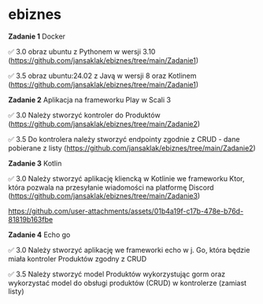 # ebiznes

**Zadanie 1** Docker

:white_check_mark: 3.0 obraz ubuntu z Pythonem w wersji 3.10 (https://github.com/jansaklak/ebiznes/tree/main/Zadanie1)

:white_check_mark: 3.5 obraz ubuntu:24.02 z Javą w wersji 8 oraz Kotlinem (https://github.com/jansaklak/ebiznes/tree/main/Zadanie1)

**Zadanie 2** Aplikacja na frameworku Play w Scali 3

:white_check_mark: 3.0 Należy stworzyć kontroler do Produktów (https://github.com/jansaklak/ebiznes/tree/main/Zadanie2)

:white_check_mark: 3.5 Do kontrolera należy stworzyć endpointy zgodnie z CRUD - dane
pobierane z listy (https://github.com/jansaklak/ebiznes/tree/main/Zadanie2)

**Zadanie 3** Kotlin

:white_check_mark: 3.0 Należy stworzyć aplikację kliencką w Kotlinie we frameworku Ktor,
która pozwala na przesyłanie wiadomości na platformę Discord (https://github.com/jansaklak/ebiznes/tree/main/Zadanie3)

https://github.com/user-attachments/assets/01b4a19f-c17b-478e-b76d-81819b163fbe

**Zadanie 4** Echo go

:white_check_mark: 3.0 Należy stworzyć aplikację we frameworki echo w j. Go, która będzie miała kontroler Produktów zgodny z CRUD

:white_check_mark: 3.5 Należy stworzyć model Produktów wykorzystując gorm oraz wykorzystać model do obsługi produktów (CRUD) w kontrolerze (zamiast listy)


